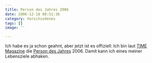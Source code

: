 ```yaml
---
title: Person des Jahres 2006
date: 2006-12-18 08:51:36
category: Verschiedenes
tags: []
image: ''

---
```


Ich habe es ja schon geahnt, aber jetzt ist es offiziell: Ich bin laut [TIME Magazine](http://www.time.com/) die [Person des Jahres](http://www.heise.de/newsticker/meldung/82669/from/rss09) 2006. Damit kann ich eines meiner Lebensziele abhaken.
